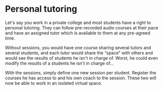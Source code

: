 # Personal tutoring

Let's say you work in a private college and most students have a right to personal tutoring. They can follow pre-recorded audio courses at their pace and have an assigned tutor which is available to them at any pre-agreed time.

Without sessions, you would have one course sharing several tutors and several students, and each tutor would share the “space” with others and would see the results of students he isn't in charge of. Worst, he could even modify the results of a students he isn't in charge of...

With the sessions, simply define one new session per student. Register the courses he has access to and his own coach to the session. These two will now be able to work in an isolated virtual space.

